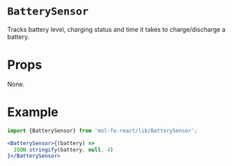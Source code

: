 # `BatterySensor`

Tracks battery level, charging status and time it takes to charge/discharge a battery.

# Props

None.

# Example

```jsx
import {BatterySensor} from 'mol-fe-react/lib/BatterySensor';

<BatterySensor>{(battery) =>
  JSON.stringify(battery, null, 4)
}</BatterySensor>
```
